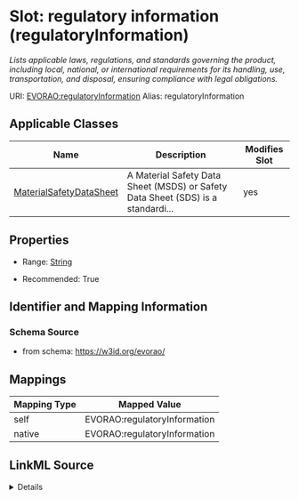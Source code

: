 

# Slot: regulatory information (regulatoryInformation) 


_Lists applicable laws, regulations, and standards governing the product, including local, national, or international requirements for its handling, use, transportation, and disposal, ensuring compliance with legal obligations._





URI: [EVORAO:regulatoryInformation](https://w3id.org/evorao/regulatoryInformation)
Alias: regulatoryInformation

<!-- no inheritance hierarchy -->





## Applicable Classes

| Name | Description | Modifies Slot |
| --- | --- | --- |
| [MaterialSafetyDataSheet](MaterialSafetyDataSheet.md) | A Material Safety Data Sheet (MSDS) or Safety Data Sheet (SDS) is a standardi... |  yes  |







## Properties

* Range: [String](String.md)

* Recommended: True





## Identifier and Mapping Information







### Schema Source


* from schema: https://w3id.org/evorao/




## Mappings

| Mapping Type | Mapped Value |
| ---  | ---  |
| self | EVORAO:regulatoryInformation |
| native | EVORAO:regulatoryInformation |




## LinkML Source

<details>
```yaml
name: regulatoryInformation
description: Lists applicable laws, regulations, and standards governing the product,
  including local, national, or international requirements for its handling, use,
  transportation, and disposal, ensuring compliance with legal obligations.
title: regulatory information
from_schema: https://w3id.org/evorao/
rank: 1000
alias: regulatoryInformation
domain_of:
- MaterialSafetyDataSheet
range: string
required: false
recommended: true
multivalued: false

```
</details>